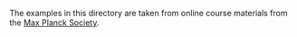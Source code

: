 The examples in this directory are taken from online course materials from the [Max Planck Society](https://www.mpg.de/en).